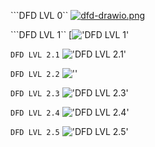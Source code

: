 ```DFD LVL 0``
[![dfd-drawio.png](https://i.postimg.cc/qqCMzzkB/dfd-drawio.png)](https://postimg.cc/7JwyRPGj)

```DFD LVL 1``
[!['DFD LVL 1'](assets/DFD-level_1.svg)

```DFD LVL 2.1```
!['DFD LVL 2.1'](assets/DFD-level_2_1.svg)

```DFD LVL 2.2```
![''](assets/)

```DFD LVL 2.3```
!['DFD LVL 2.3'](assets/DFD-level_2_3.svg)

```DFD LVL 2.4```
!['DFD LVL 2.4'](assets/DFD-LEVEL_2_4.svg)

```DFD LVL 2.5```
!['DFD LVL 2.5'](assets/DFD-level_2_5.svg)
